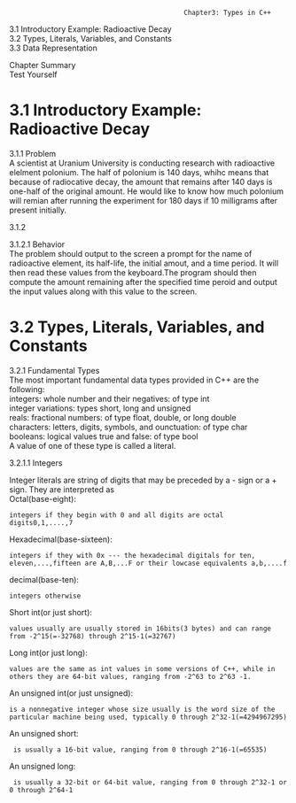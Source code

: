                                                 Chapter3: Types in C++
3.1 Introductory Example: Radioactive Decay </br>
3.2 Types, Literals, Variables, and Constants</br>
3.3 Data Representation</br>

Chapter Summary</br>
Test Yourself

# 3.1 Introductory Example: Radioactive Decay</br>
3.1.1  Problem</br>
A scientist at Uranium University is conducting research with radioactive elelment polonium. The half of polonium is 140 days, whihc means
that because of radiocative decay, the amount that remains after 140 days is one-half of the original amount. He would like to know how much polonium will remian after running the experiment for 180 days if 10 milligrams after present initially.</br>

3.1.2</br>

3.1.2.1 Behavior</br>
The problem should output to the screen a prompt for the name of radioactive element, its half-life, the initial amout, and a time period.
It will then read these values from the keyboard.The program should then compute the amount remaining after the specified time peroid and output the input values along with this value to the screen.</br>

# 3.2 Types, Literals, Variables, and Constants</br>
3.2.1 Fundamental Types</br>
The most important fundamental data types provided in C++ are the following:</br>
integers: whole number and their negatives: of type int</br>
integer variations: types short, long and unsigned</br>
reals: fractional numbers: of type float, double, or long double</br>
characters: letters, digits, symbols, and ounctuation: of type char</br>
booleans: logical values true and false: of type bool</br>
A value of one of these type is called a literal.</br>

3.2.1.1 Integers</br>

Integer literals are string of digits that may be preceded by a - sign or a + sign. They are interpreted as</br>
Octal(base-eight):</br> 
            
    integers if they begin with 0 and all digits are octal digits0,1,....,7
Hexadecimal(base-sixteen):</br> 

    integers if they with 0x --- the hexadecimal digitals for ten, eleven,...,fifteen are A,B,...F or their lowcase equivalents a,b,....f
decimal(base-ten):</br>

    integers otherwise
Short int(or just short):</br>

    values usually are usually stored in 16bits(3 bytes) and can range from -2^15(=-32768) through 2^15-1(=32767)
            
Long int(or just long):</br>
    
    values are the same as int values in some versions of C++, while in others they are 64-bit values, ranging from -2^63 to 2^63 -1.
            
An unsigned int(or just unsigned):</br>
    
    is a nonnegative integer whose size usually is the word size of the particular machine being used, typically 0 through 2^32-1(=4294967295)
            
 An unsigned short:</br>
 
     is usually a 16-bit value, ranging from 0 through 2^16-1(=65535)
 An unsigned long:</br>
 
     is usually a 32-bit or 64-bit value, ranging from 0 through 2^32-1 or 0 through 2^64-1
           







